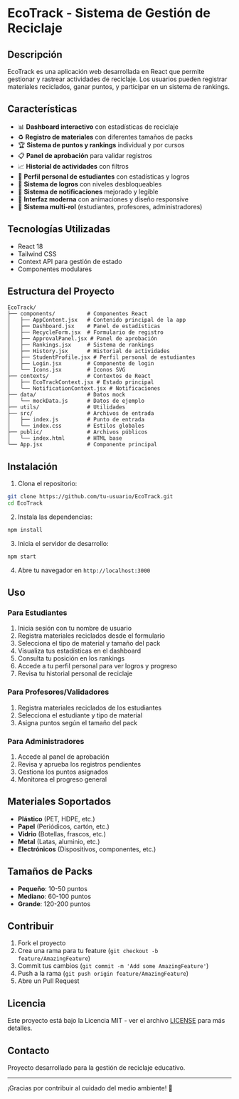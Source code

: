 # EcoTrack - Sistema de Gestión de Reciclaje

## Descripción

EcoTrack es una aplicación web desarrollada en React que permite gestionar y rastrear actividades de reciclaje. Los usuarios pueden registrar materiales reciclados, ganar puntos, y participar en un sistema de rankings.

## Características

- 📊 **Dashboard interactivo** con estadísticas de reciclaje
- ♻️ **Registro de materiales** con diferentes tamaños de packs
- 🏆 **Sistema de puntos y rankings** individual y por cursos
- 📋 **Panel de aprobación** para validar registros
- 📈 **Historial de actividades** con filtros
- 👤 **Perfil personal de estudiantes** con estadísticas y logros
- 🎯 **Sistema de logros** con niveles desbloqueables
- 🔔 **Sistema de notificaciones** mejorado y legible
- 🎨 **Interfaz moderna** con animaciones y diseño responsive
- 👥 **Sistema multi-rol** (estudiantes, profesores, administradores)

## Tecnologías Utilizadas

- React 18
- Tailwind CSS
- Context API para gestión de estado
- Componentes modulares

## Estructura del Proyecto

```
EcoTrack/
├── components/          # Componentes React
│   ├── AppContent.jsx   # Contenido principal de la app
│   ├── Dashboard.jsx    # Panel de estadísticas
│   ├── RecycleForm.jsx  # Formulario de registro
│   ├── ApprovalPanel.jsx # Panel de aprobación
│   ├── Rankings.jsx     # Sistema de rankings
│   ├── History.jsx      # Historial de actividades
│   ├── StudentProfile.jsx # Perfil personal de estudiantes
│   ├── Login.jsx        # Componente de login
│   └── Icons.jsx        # Iconos SVG
├── contexts/            # Contextos de React
│   ├── EcoTrackContext.jsx # Estado principal
│   └── NotificationContext.jsx # Notificaciones
├── data/                # Datos mock
│   └── mockData.js      # Datos de ejemplo
├── utils/               # Utilidades
├── src/                 # Archivos de entrada
│   ├── index.js         # Punto de entrada
│   └── index.css        # Estilos globales
├── public/              # Archivos públicos
│   └── index.html       # HTML base
└── App.jsx              # Componente principal
```

## Instalación

1. Clona el repositorio:
```bash
git clone https://github.com/tu-usuario/EcoTrack.git
cd EcoTrack
```

2. Instala las dependencias:
```bash
npm install
```

3. Inicia el servidor de desarrollo:
```bash
npm start
```

4. Abre tu navegador en `http://localhost:3000`

## Uso

### Para Estudiantes
1. Inicia sesión con tu nombre de usuario
2. Registra materiales reciclados desde el formulario
3. Selecciona el tipo de material y tamaño del pack
4. Visualiza tus estadísticas en el dashboard
5. Consulta tu posición en los rankings
6. Accede a tu perfil personal para ver logros y progreso
7. Revisa tu historial personal de reciclaje

### Para Profesores/Validadores
1. Registra materiales reciclados de los estudiantes
2. Selecciona el estudiante y tipo de material
3. Asigna puntos según el tamaño del pack

### Para Administradores
1. Accede al panel de aprobación
2. Revisa y aprueba los registros pendientes
3. Gestiona los puntos asignados
4. Monitorea el progreso general

## Materiales Soportados

- **Plástico** (PET, HDPE, etc.)
- **Papel** (Periódicos, cartón, etc.)
- **Vidrio** (Botellas, frascos, etc.)
- **Metal** (Latas, aluminio, etc.)
- **Electrónicos** (Dispositivos, componentes, etc.)

## Tamaños de Packs

- **Pequeño**: 10-50 puntos
- **Mediano**: 60-100 puntos  
- **Grande**: 120-200 puntos

## Contribuir

1. Fork el proyecto
2. Crea una rama para tu feature (`git checkout -b feature/AmazingFeature`)
3. Commit tus cambios (`git commit -m 'Add some AmazingFeature'`)
4. Push a la rama (`git push origin feature/AmazingFeature`)
5. Abre un Pull Request

## Licencia

Este proyecto está bajo la Licencia MIT - ver el archivo [LICENSE](LICENSE) para más detalles.

## Contacto

Proyecto desarrollado para la gestión de reciclaje educativo.

---

¡Gracias por contribuir al cuidado del medio ambiente! 🌱